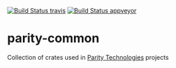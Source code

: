 [![Build Status travis][travis-image]][travis-url]
[![Build Status appveyor][appveyor-image]][appveyor-url]

[travis-image]: https://travis-ci.org/paritytech/parity-common.svg?branch=master
[travis-url]: https://travis-ci.org/paritytech/parity-common
[appveyor-image]: https://ci.appveyor.com/api/projects/status/github/paritytech/parity-common/branch/master?svg=true
[appveyor-url]: https://ci.appveyor.com/project/paritytech/parity-common/branch/master

# parity-common
Collection of crates used in [Parity Technologies](https://www.paritytech.io/) projects
